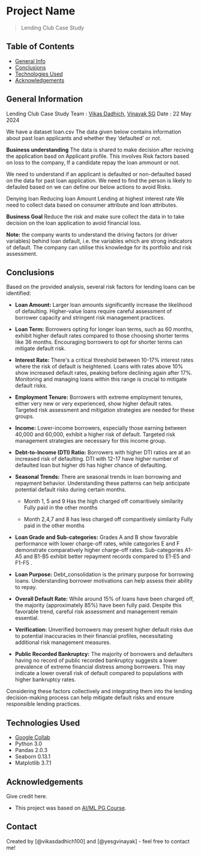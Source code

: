 # Project Name
> Lending Club Case Study


## Table of Contents
* [General Info](#general-information)
* [Conclusions](#conclusions)
* [Technologies Used](#technologies-used)
* [Acknowledgements](#acknowledgements)

<!-- You can include any other section that is pertinent to your problem -->

## General Information
Lending Club Case Study
Team : [Vikas Dadhich](https://github.com/vikasdadhich100), [Vinayak SG](https://github.com/yesgvinayak) Date : 22 May 2024

We have a dataset loan.csv The data given below contains information about past loan applicants and whether they ‘defaulted’ or not.

**Business understanding**
The data is shared to make decision after reciving the application basd on Applicant profile. This involves Risk factors based on loss to the company, If a candidate repay the loan ammount or not.

We need to understand if an applicant is defaulted or non-defaulted based on the data for past loan application. We need to find the person is likely to defauled based on we can define our below actions to avoid Risks.

Denying loan
Reducing loan Amount
Lending at highest interest rate
We need to collect data based on consumer attribute and loan attributes.

**Business Goal**
Reduce the risk and make sure collect the data in to take decision on the loan application to avoid financial loss.

**Note:** the company wants to understand the driving factors (or driver variables) behind loan default, i.e. the variables which are strong indicators of default. The company can utilise this knowledge for its portfolio and risk assessment.

<!-- You don't have to answer all the questions - just the ones relevant to your project. -->

## Conclusions
Based on the provided analysis, several risk factors for lending loans can be identified:
- **Loan Amount:** Larger loan amounts significantly increase the likelihood of defaulting. Higher-value loans require careful assessment of borrower capacity and stringent risk management practices.

- **Loan Term:** Borrowers opting for longer loan terms, such as 60 months, exhibit higher default rates compared to those choosing shorter terms like 36 months. Encouraging borrowers to opt for shorter terms can mitigate default risk.

- **Interest Rate:** There's a critical threshold between 10-17% interest rates where the risk of default is heightened. Loans with rates above 10% show increased default rates, peaking before declining again after 17%. Monitoring and managing loans within this range is crucial to mitigate default risks.

- **Employment Tenure:** Borrowers with extreme employment tenures, either very new or very experienced, show higher default rates. Targeted risk assessment and mitigation strategies are needed for these groups.

- **Income:** Lower-income borrowers, especially those earning between 40,000 and 60,000, exhibit a higher risk of default. Targeted risk management strategies are necessary for this income group.

- **Debt-to-Income (DTI) Ratio:** Borrowers with higher DTI ratios are at an increased risk of defaulting. DTI with 12-17 have higher number of defaulted loan but higher dti has higher chance of defaulting.

- **Seasonal Trends:** There are seasonal trends in loan borrowing and repayment behavior. Understanding these patterns can help anticipate potential default risks during certain months.

  - Month 1, 5 and 9 Has the high charged off comaritively similarity Fully paid in the other months

  - Month 2,4,7 and 8 has less charged off comparitively similarity Fully paid in the other months

- **Loan Grade and Sub-categories:** Grades A and B show favorable performance with lower charge-off rates, while categories E and F demonstrate comparatively higher charge-off rates. Sub-categories A1-A5 and B1-B5 exhibit better repayment records compared to E1-E5 and F1-F5 .

- **Loan Purpose:** Debt_consolidation is the primary purpose for borrowing loans. Understanding borrower motivations can help assess their ability to repay.

- **Overall Default Rate:** While around 15% of loans have been charged off, the majority (approximately 85%) have been fully paid. Despite this favorable trend, careful risk assessment and management remain essential.

- **Verification:** Unverified borrowers may present higher default risks due to potential inaccuracies in their financial profiles, necessitating additional risk management measures.

- **Public Recorded Bankruptcy:** The majority of borrowers and defaulters having no record of public recorded bankruptcy suggests a lower prevalence of extreme financial distress among borrowers. This may indicate a lower overall risk of default compared to populations with higher bankruptcy rates.

Considering these factors collectively and integrating them into the lending decision-making process can help mitigate default risks and ensure responsible lending practices.

<!-- You don't have to answer all the questions - just the ones relevant to your project. -->


## Technologies Used
- [Google Collab](https://colab.research.google.com/?authuser=0#create=true)
- Python 3.0 
- Pandas 2.0.3
- Seaborn 0.13.1
- Matplotlib 3.7.1
 

<!-- As the libraries versions keep on changing, it is recommended to mention the version of library used in this project -->

## Acknowledgements
Give credit here.
- This project was based on [AI/ML PG Course](https://learn.upgrad.com/).


## Contact
Created by [@vikasdadhich100] and [@yesgvinayak] - feel free to contact me!


<!-- Optional -->
<!-- ## License -->
<!-- This project is open source and available under the [... License](). -->

<!-- You don't have to include all sections - just the one's relevant to your project -->

